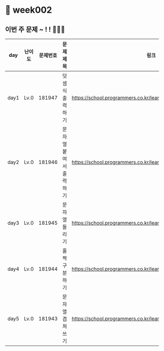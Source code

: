 # 📌 week002
## 이번 주 문제 ~ ! ! 💪💪💪
| day  | 난이도 | 문제번호     | 문제제목          |링크|
|------|-----|------|---------------|--|
| day1 |Lv.0|181947| 덧셈식 출력하기      | https://school.programmers.co.kr/learn/courses/30/lessons/181947 |
| day2 |Lv.0|181946| 문자열 붙여서 출력하기     | https://school.programmers.co.kr/learn/courses/30/lessons/181946 |
| day3 |Lv.0|181945| 문자열 돌리기 | https://school.programmers.co.kr/learn/courses/30/lessons/181945 |
| day4 |Lv.0|181944| 홀짝 구분하기 | https://school.programmers.co.kr/learn/courses/30/lessons/181944 |
| day5 |Lv.0|181943| 문자열 겹쳐쓰기    | https://school.programmers.co.kr/learn/courses/30/lessons/181943 |